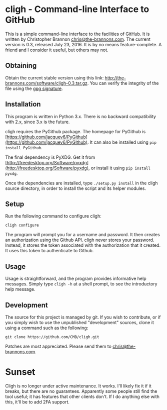 # cligh - Command-line Interface to GitHub

This is a simple command-line interface to the facilities of GitHub.
It is written by Christopher Brannon <chris@the-brannons.com>.
The current version is 0.3,
released July 23, 2016.
It is by no means feature-complete.
A friend and I consider it useful, but others may not.

## Obtaining

Obtain the current stable version using this link:
<http://the-brannons.com/software/cligh-0.3.tar.gz>.
You can verify the integrity of the file using the
[gpg signature](http://the-brannons.com/software/cligh-0.3.tar.gz.sig).

## Installation

This program is written in Python 3.x.
There is no backward compatibility with 2.x, since 3.x is the future.

cligh requires the PyGithub package.
The homepage for PyGithub is
[https://github.com/jacquev6/PyGithub](https://github.com/jacquev6/PyGithub).
It can also be installed using `pip install PyGithub`.

The final dependency is PyXDG.
Get it from
[http://freedesktop.org/Software/pyxdg](http://freedesktop.org/Software/pyxdg),
or install it using `pip install pyxdg`.

Once the dependencies are installed,
 type `./setup.py install` in the cligh source directory, in order to install
the script and its helper modules.

## Setup

Run the following command to configure cligh:

    cligh configure

The program will prompt you for a username and password.  It then creates
an authorization using the Github API.
cligh never stores your password.  Instead, it stores the token associated
with the authorization that it created.
It uses this token to authenticate to Github.

## Usage

Usage is straightforward, and the program provides informative help
messages.  Simply type `cligh -h` at a shell prompt,
to see the introductory help message.

## Development

The source for this project is managed by git.  If you wish to contribute,
or if you simply wish to use the unpublished "development" sources, clone
it using a command such as the following:

    git clone https://github.com/CMB/cligh.git

Patches are most appreciated.  Please send them to [chris@the-brannons.com](mailto:chris@the-brannons.com).

# Sunset

Cligh is no longer under active maintenance.  It works.  I'll likely
fix it if it breaks, but there are no guarantees.
Apparently some people still find the tool useful; it has features
that other clients don't.  If I do anything else with this, it'll be to
add 2FA support.
